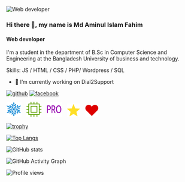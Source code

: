 ![Web developer](https://avatars.githubusercontent.com/u/37269154?s=400&u=19228a9cb1be53b037a3bc721b4a8e3effeffb0f&v=4)
### Hi there 👋, my name is Md Aminul Islam Fahim
#### Web developer


I'm a student in the department of B.Sc in Computer Science and Engineering at the Bangladesh University of business and technology.

Skills: JS / HTML / CSS / PHP/ Wordpress / SQL

- 🔭 I’m currently working on Dial2Support 


[<img src='https://cdn.jsdelivr.net/npm/simple-icons@3.0.1/icons/github.svg' alt='github' height='40'>](https://github.com/aminulislamfahim1)  [<img src='https://cdn.jsdelivr.net/npm/simple-icons@3.0.1/icons/facebook.svg' alt='facebook' height='40'>](https://www.facebook.com/my.aminul)  

<a href='https://archiveprogram.github.com/'><img src='https://raw.githubusercontent.com/acervenky/animated-github-badges/master/assets/acbadge.gif' width='40' height='40'></a> <a href='https://docs.github.com/en/developers'><img src='https://raw.githubusercontent.com/acervenky/animated-github-badges/master/assets/devbadge.gif' width='40' height='40'></a> <a href='https://github.com/pricing'><img src='https://raw.githubusercontent.com/acervenky/animated-github-badges/master/assets/pro.gif' width='40' height='40'></a> <a href='https://stars.github.com/'><img src='https://raw.githubusercontent.com/acervenky/animated-github-badges/master/assets/starbadge.gif' width='35' height='35'></a> <a href='https://docs.github.com/en/github/supporting-the-open-source-community-with-github-sponsors'><img src='https://raw.githubusercontent.com/acervenky/animated-github-badges/master/assets/sponsorbadge.gif' width='35' height='35'></a> 

[![trophy](https://github-profile-trophy.vercel.app/?username=aminulislamfahim)](https://github.com/ryo-ma/github-profile-trophy)

[![Top Langs](https://github-readme-stats.vercel.app/api/top-langs/?username=aminulislamfahim)](https://github.com/anuraghazra/github-readme-stats)

![GitHub stats](https://github-readme-stats.vercel.app/api?username=aminulislamfahim&show_icons=true&count_private=true)  

![GitHub Activity Graph](https://activity-graph.herokuapp.com/graph?username=aminulislamfahim)  

![Profile views](https://gpvc.arturio.dev/aminulislamfahim)  
